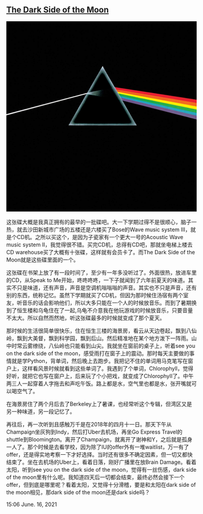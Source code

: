 ## [The Dark Side of the Moon](https://en.wikipedia.org/wiki/The_Dark_Side_of_the_Moon)

<img src="The Dark Side of the Moon.jpg" alt="Cover" width="600">


这张碟大概是我真正拥有的最早的一批碟吧。大一下学期过得不是很顺心，脑子一热，就去沙田新城市广场的五楼还是六楼买了Bose的Wave music system III，就是个CD机。之所以买这个，是因为子瓷家有一个更大一号的Acoustic Wave music system II，我觉得很不错。买完CD机，总得有CD吧，那就坐电梯上楼去CD warehouse买了大概有十张碟，这样就有会员卡了。而The Dark Side of the Moon就是这些碟里面的一个。

这张碟在书架上放了有一段时间了，至少有一年多没听过了。外面很热，放进车里的CD，从Speak to Me开始，咚咚咚咚，一下子就闻到了六年前夏天的味道。其实不只是味道，还有声音，声音是空调机嗡嗡嗡的声音。其实也不只是声音，还有别的东西，统称记忆。虽然下学期就买了CD机，但因为那时候住汤宿有两个室友，听音乐的话会影响他们，所以大多只能在一个人的时候放音乐。而到了暑期换到了恒生楼和乌龟住在了一起,乌龟不介意我在他玩游戏的时候放音乐，只要音量不太大。所以自然而然地，听这张碟最多的时候就变成了那个夏天。

那时候的生活很简单很快乐，住在恒生三楼的海景房，看云从天边卷起，飘到八仙岭，飘到大美督，飘到科学园，飘到后山。然后精准地在某个地方泼下一阵雨。山中时常云雾缭绕，八仙岭也只能看到山尖。我就坐在窗前的桌子上，听着see you on the dark side of the moon，感受雨打在窗子上的震动。那时每天主要做的事情就是学Python，背单词，然后晚上去跑步。我把记不住的单词用马克笔写在窗户上，这样看风景时候就看到这些单词了。我遇到了个单词，Chlorophyll，觉得好听，就把它也写在窗户上，后来玩了个小把戏，就变成了ChlorophyII了。中午两三人一起穿着人字拖去和声吃午饭。路上都是水，空气里也都是水，张开嘴就可以喝空气了。

在海景房住了两个月后去了Berkeley上了暑课，也经常听这个专辑，但湾区又是另一种味道，另一段记忆了。

再往后，再一次听到且感触万千是在2018年的四月十一日。那天下午从Champaign坐灰狗到Indy，然后打Uber去机场，再坐Go Express Travel的shuttle到Bloomington。离开了Champaign，就离开了谢神和Y，之后就是孤身一人了。那个时候是去看学校，因为除了IU的offer外有一堆waitlist，万一有了offer，还是得实地考察一下才好选择。当时还有很多不确定因素，但一切又都快结束了。坐在去机场的Uber上，看着日落，刚好广播里在放Brain Damage。看着太阳，听到see you on the dark side of the moon，觉得有一丝伤感，dark side of the moon里有什么呢。我知道四天后一切都会结束，最终必然会接下一个offer，但到底是哪里呢？看着太阳，又觉得十分滑稽，要是和太阳在dark side of the moon相见，那dark side of the moon还是dark side吗？


15:06
June. 16, 2021


